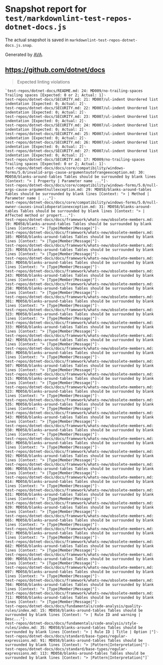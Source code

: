 # Snapshot report for `test/markdownlint-test-repos-dotnet-docs.js`

The actual snapshot is saved in `markdownlint-test-repos-dotnet-docs.js.snap`.

Generated by [AVA](https://avajs.dev).

## https://github.com/dotnet/docs

> Expected linting violations

    `test-repos/dotnet-docs/README.md: 24: MD009/no-trailing-spaces Trailing spaces [Expected: 0 or 2; Actual: 1]␊
    test-repos/dotnet-docs/SECURITY.md: 21: MD007/ul-indent Unordered list indentation [Expected: 0; Actual: 2]␊
    test-repos/dotnet-docs/SECURITY.md: 22: MD007/ul-indent Unordered list indentation [Expected: 0; Actual: 2]␊
    test-repos/dotnet-docs/SECURITY.md: 23: MD007/ul-indent Unordered list indentation [Expected: 0; Actual: 2]␊
    test-repos/dotnet-docs/SECURITY.md: 24: MD007/ul-indent Unordered list indentation [Expected: 0; Actual: 2]␊
    test-repos/dotnet-docs/SECURITY.md: 25: MD007/ul-indent Unordered list indentation [Expected: 0; Actual: 2]␊
    test-repos/dotnet-docs/SECURITY.md: 26: MD007/ul-indent Unordered list indentation [Expected: 0; Actual: 2]␊
    test-repos/dotnet-docs/SECURITY.md: 27: MD007/ul-indent Unordered list indentation [Expected: 0; Actual: 2]␊
    test-repos/dotnet-docs/SECURITY.md: 17: MD009/no-trailing-spaces Trailing spaces [Expected: 0 or 2; Actual: 1]␊
    test-repos/dotnet-docs/docs/core/compatibility/windows-forms/5.0/invalid-args-cause-argumentoutofrangeexception.md: 30: MD058/blanks-around-tables Tables should be surrounded by blank lines [Context: "> | Property | Parameter name ..."]␊
    test-repos/dotnet-docs/docs/core/compatibility/windows-forms/5.0/null-args-cause-argumentnullexception.md: 29: MD058/blanks-around-tables Tables should be surrounded by blank lines [Context: "> | Method | Parameter name | ..."]␊
    test-repos/dotnet-docs/docs/core/compatibility/windows-forms/5.0/null-owner-causes-invalidoperationexception.md: 31: MD058/blanks-around-tables Tables should be surrounded by blank lines [Context: "> | Affected method or propert..."]␊
    test-repos/dotnet-docs/docs/framework/whats-new/obsolete-members.md: 19: MD058/blanks-around-tables Tables should be surrounded by blank lines [Context: "> |Type|Member|Message|"]␊
    test-repos/dotnet-docs/docs/framework/whats-new/obsolete-members.md: 185: MD058/blanks-around-tables Tables should be surrounded by blank lines [Context: "> |Type|Member|Message|"]␊
    test-repos/dotnet-docs/docs/framework/whats-new/obsolete-members.md: 225: MD058/blanks-around-tables Tables should be surrounded by blank lines [Context: "> |Type|Member|Message|"]␊
    test-repos/dotnet-docs/docs/framework/whats-new/obsolete-members.md: 235: MD058/blanks-around-tables Tables should be surrounded by blank lines [Context: "> |Type|Member|Message|"]␊
    test-repos/dotnet-docs/docs/framework/whats-new/obsolete-members.md: 243: MD058/blanks-around-tables Tables should be surrounded by blank lines [Context: "> |Type|Member|Message|"]␊
    test-repos/dotnet-docs/docs/framework/whats-new/obsolete-members.md: 258: MD058/blanks-around-tables Tables should be surrounded by blank lines [Context: "> |Type|Member|Message|"]␊
    test-repos/dotnet-docs/docs/framework/whats-new/obsolete-members.md: 301: MD058/blanks-around-tables Tables should be surrounded by blank lines [Context: "> |Type|Member|Message|"]␊
    test-repos/dotnet-docs/docs/framework/whats-new/obsolete-members.md: 323: MD058/blanks-around-tables Tables should be surrounded by blank lines [Context: "> |Type|Member|Message|"]␊
    test-repos/dotnet-docs/docs/framework/whats-new/obsolete-members.md: 333: MD058/blanks-around-tables Tables should be surrounded by blank lines [Context: "> |Type|Member|Message|"]␊
    test-repos/dotnet-docs/docs/framework/whats-new/obsolete-members.md: 342: MD058/blanks-around-tables Tables should be surrounded by blank lines [Context: "> |Type|Member|Message|"]␊
    test-repos/dotnet-docs/docs/framework/whats-new/obsolete-members.md: 395: MD058/blanks-around-tables Tables should be surrounded by blank lines [Context: "> |Type|Member|Message|"]␊
    test-repos/dotnet-docs/docs/framework/whats-new/obsolete-members.md: 507: MD058/blanks-around-tables Tables should be surrounded by blank lines [Context: "> |Type|Member|Message|"]␊
    test-repos/dotnet-docs/docs/framework/whats-new/obsolete-members.md: 515: MD058/blanks-around-tables Tables should be surrounded by blank lines [Context: "> |Type|Member|Message|"]␊
    test-repos/dotnet-docs/docs/framework/whats-new/obsolete-members.md: 523: MD058/blanks-around-tables Tables should be surrounded by blank lines [Context: "> |Type|Member|Message|"]␊
    test-repos/dotnet-docs/docs/framework/whats-new/obsolete-members.md: 535: MD058/blanks-around-tables Tables should be surrounded by blank lines [Context: "> |Type|Member|Message|"]␊
    test-repos/dotnet-docs/docs/framework/whats-new/obsolete-members.md: 543: MD058/blanks-around-tables Tables should be surrounded by blank lines [Context: "> |Type|Member|Message|"]␊
    test-repos/dotnet-docs/docs/framework/whats-new/obsolete-members.md: 550: MD058/blanks-around-tables Tables should be surrounded by blank lines [Context: "> |Type|Member|Message|"]␊
    test-repos/dotnet-docs/docs/framework/whats-new/obsolete-members.md: 585: MD058/blanks-around-tables Tables should be surrounded by blank lines [Context: "> |Type|Member|Message|"]␊
    test-repos/dotnet-docs/docs/framework/whats-new/obsolete-members.md: 592: MD058/blanks-around-tables Tables should be surrounded by blank lines [Context: "> |Type|Member|Message|"]␊
    test-repos/dotnet-docs/docs/framework/whats-new/obsolete-members.md: 606: MD058/blanks-around-tables Tables should be surrounded by blank lines [Context: "> |Type|Member|Message|"]␊
    test-repos/dotnet-docs/docs/framework/whats-new/obsolete-members.md: 614: MD058/blanks-around-tables Tables should be surrounded by blank lines [Context: "> |Type|Member|Message|"]␊
    test-repos/dotnet-docs/docs/framework/whats-new/obsolete-members.md: 631: MD058/blanks-around-tables Tables should be surrounded by blank lines [Context: "> |Type|Member|Message|"]␊
    test-repos/dotnet-docs/docs/framework/whats-new/obsolete-members.md: 639: MD058/blanks-around-tables Tables should be surrounded by blank lines [Context: "> |Type|Member|Message|"]␊
    test-repos/dotnet-docs/docs/framework/whats-new/obsolete-members.md: 665: MD058/blanks-around-tables Tables should be surrounded by blank lines [Context: "> |Type|Member|Message|"]␊
    test-repos/dotnet-docs/docs/framework/whats-new/obsolete-members.md: 672: MD058/blanks-around-tables Tables should be surrounded by blank lines [Context: "> |Type|Member|Message|"]␊
    test-repos/dotnet-docs/docs/framework/whats-new/obsolete-members.md: 682: MD058/blanks-around-tables Tables should be surrounded by blank lines [Context: "> |Type|Member|Message|"]␊
    test-repos/dotnet-docs/docs/framework/whats-new/obsolete-members.md: 690: MD058/blanks-around-tables Tables should be surrounded by blank lines [Context: "> |Type|Member|Message|"]␊
    test-repos/dotnet-docs/docs/framework/whats-new/obsolete-members.md: 697: MD058/blanks-around-tables Tables should be surrounded by blank lines [Context: "> |Type|Member|Message|"]␊
    test-repos/dotnet-docs/docs/framework/whats-new/obsolete-members.md: 704: MD058/blanks-around-tables Tables should be surrounded by blank lines [Context: "> |Type|Member|Message|"]␊
    test-repos/dotnet-docs/docs/framework/whats-new/obsolete-members.md: 711: MD058/blanks-around-tables Tables should be surrounded by blank lines [Context: "> |Type|Member|Message|"]␊
    test-repos/dotnet-docs/docs/fundamentals/code-analysis/quality-rules/index.md: 15: MD058/blanks-around-tables Tables should be surrounded by blank lines [Context: "> | Rule ID and warning | Desc..."]␊
    test-repos/dotnet-docs/docs/fundamentals/code-analysis/style-rules/index.md: 35: MD058/blanks-around-tables Tables should be surrounded by blank lines [Context: "> | Rule ID | Title | Option |"]␊
    test-repos/dotnet-docs/docs/standard/base-types/regular-expressions.md: 91: MD058/blanks-around-tables Tables should be surrounded by blank lines [Context: "> |Pattern|Interpretation|"]␊
    test-repos/dotnet-docs/docs/standard/base-types/regular-expressions.md: 113: MD058/blanks-around-tables Tables should be surrounded by blank lines [Context: "> |Pattern|Interpretation|"]`
